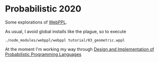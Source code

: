 # Probabilistic 2020
Some explorations of [WebPPL](http://webppl.org).

As usual, I avoid global installs like the plague, so to execute

	./node_modules/webppl/webppl tutorial/03_geometric.wppl

At the moment I'm working my way through [Design and Implementation of Probabilistic Programming Languages](http://dippl.org/)

